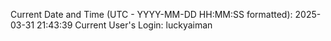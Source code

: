 Current Date and Time (UTC - YYYY-MM-DD HH:MM:SS formatted): 2025-03-31 21:43:39
Current User's Login: luckyaiman
